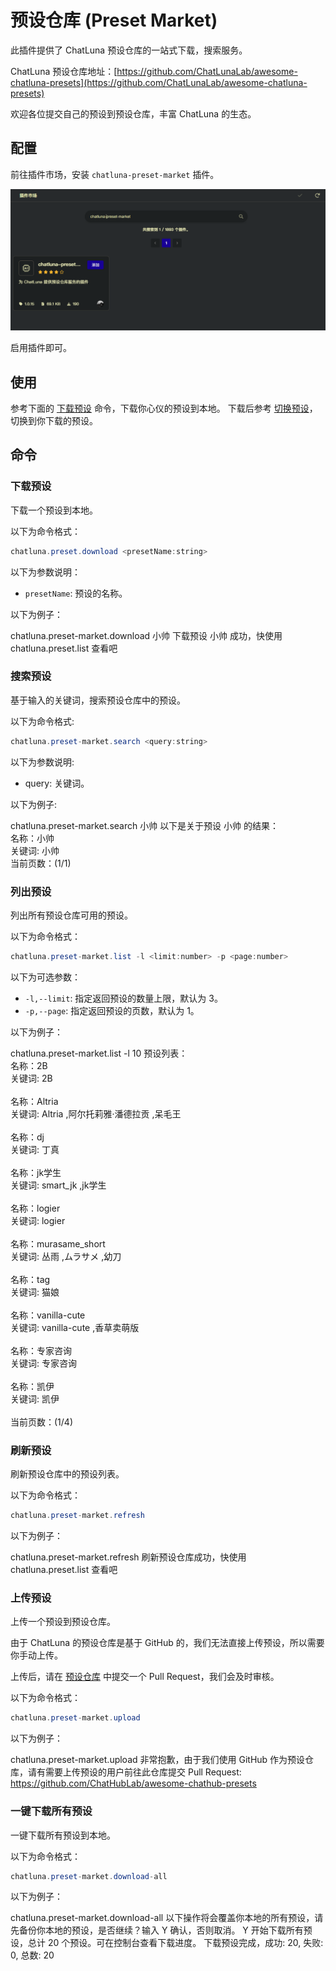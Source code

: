 # 预设仓库 (Preset Market)

此插件提供了 ChatLuna 预设仓库的一站式下载，搜索服务。

ChatLuna 预设仓库地址：[https://github.com/ChatLunaLab/awesome-chatluna-presets](https://github.com/ChatLunaLab/awesome-chatluna-presets)

欢迎各位提交自己的预设到预设仓库，丰富 ChatLuna 的生态。

## 配置

前往插件市场，安装 `chatluna-preset-market` 插件。

![alt text](../../public/images/image-61.png)

启用插件即可。

## 使用

参考下面的 [下载预设](#下载预设) 命令，下载你心仪的预设到本地。
下载后参考 [切换预设](../../guide/preset-system/switch-preset.md)，切换到你下载的预设。

## 命令

### 下载预设

下载一个预设到本地。

以下为命令格式：

```powershell
chatluna.preset.download <presetName:string>
```

以下为参数说明：

- `presetName`: 预设的名称。

以下为例子：

<chat-panel>
  <chat-message nickname="User">chatluna.preset-market.download 小帅</chat-message>
  <chat-message nickname="Bot">下载预设 小帅 成功，快使用 chatluna.preset.list 查看吧</chat-message>
</chat-panel>

### 搜索预设

基于输入的关键词，搜索预设仓库中的预设。

以下为命令格式:

```powershell
chatluna.preset-market.search <query:string>
```

以下为参数说明:

- query: 关键词。

以下为例子:

<chat-panel>
  <chat-message nickname="User">chatluna.preset-market.search 小帅</chat-message>
  <chat-message nickname="Bot">以下是关于预设 小帅 的结果：</br>名称：小帅</br>关键词: 小帅</br>当前页数：(1/1)</chat-message>
</chat-panel>

### 列出预设

列出所有预设仓库可用的预设。

以下为命令格式：

```powershell
chatluna.preset-market.list -l <limit:number> -p <page:number>
```

以下为可选参数：

- `-l,--limit`: 指定返回预设的数量上限，默认为 3。
- `-p,--page`: 指定返回预设的页数，默认为 1。

以下为例子：

<chat-panel>
  <chat-message nickname="User">chatluna.preset-market.list -l 10</chat-message>
  <chat-message nickname="Bot">预设列表：<br>
  名称：2B<br>
  关键词: 2B<br>
  <br>
  名称：Altria<br>
  关键词: Altria ,阿尔托莉雅·潘德拉贡 ,呆毛王<br>
  <br>
  名称：dj<br>
  关键词: 丁真<br>
  <br>
  名称：jk学生<br>
  关键词: smart_jk ,jk学生<br>
  <br>
  名称：logier<br>
  关键词: logier<br>
  <br>
  名称：murasame_short<br>
  关键词: 丛雨 ,ムラサメ ,幼刀<br>
  <br>
  名称：tag<br>
  关键词: 猫娘<br>
  <br>
  名称：vanilla-cute<br>
  关键词: vanilla-cute ,香草卖萌版<br>
  <br>
  名称：专家咨询<br>
  关键词: 专家咨询<br>
  <br>
  名称：凯伊<br>
  关键词: 凯伊<br>
  <br>
  当前页数：(1/4) <br>
  </chat-message>
</chat-panel>

### 刷新预设

刷新预设仓库中的预设列表。

以下为命令格式：

```powershell
chatluna.preset-market.refresh
```

以下为例子：

<chat-panel>
  <chat-message nickname="User">chatluna.preset-market.refresh</chat-message>
  <chat-message nickname="Bot">刷新预设仓库成功，快使用 chatluna.preset.list 查看吧</chat-message>
</chat-panel>

### 上传预设

上传一个预设到预设仓库。

由于 ChatLuna 的预设仓库是基于 GitHub 的，我们无法直接上传预设，所以需要你手动上传。

上传后，请在 [预设仓库](https://github.com/ChatLunaLab/awesome-chatluna-presets) 中提交一个 Pull Request，我们会及时审核。

以下为命令格式：

```powershell
chatluna.preset-market.upload
```

以下为例子：

<chat-panel>
  <chat-message nickname="User">chatluna.preset-market.upload</chat-message>
  <chat-message nickname="Bot">非常抱歉，由于我们使用 GitHub 作为预设仓库，请有需要上传预设的用户前往此仓库提交 Pull Request: <a href="https://github.com/ChatHubLab/awesome-chathub-presets">https://github.com/ChatHubLab/awesome-chathub-presets</a></chat-message>
</chat-panel>

### 一键下载所有预设

一键下载所有预设到本地。

以下为命令格式：

```powershell
chatluna.preset-market.download-all
```

以下为例子：

<chat-panel>
  <chat-message nickname="User">chatluna.preset-market.download-all</chat-message>
  <chat-message nickname="Bot">以下操作将会覆盖你本地的所有预设，请先备份你本地的预设，是否继续？输入 Y 确认，否则取消。</chat-message>
  <chat-message nickname="User">Y</chat-message>
  <chat-message nickname="Bot">开始下载所有预设，总计 20 个预设。可在控制台查看下载进度。</chat-message>
  <chat-message nickname="Bot">下载预设完成，成功: 20, 失败: 0, 总数: 20</chat-message>
</chat-panel>
